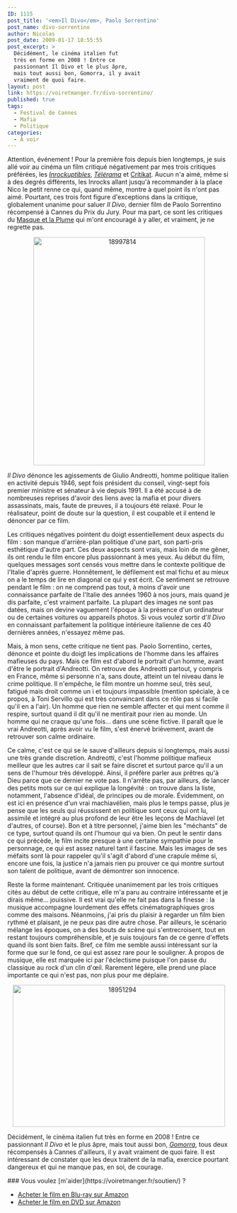 ```yaml
---
ID: 1115
post_title: '<em>Il Divo</em>, Paolo Sorrentino'
post_name: divo-sorrentino
author: Nicolas
post_date: 2009-01-17 18:55:55
post_excerpt: >
  Décidément, le cinéma italien fut
  très en forme en 2008 ! Entre ce
  passionnant Il Divo et le plus âpre,
  mais tout aussi bon, Gomorra, il y avait
  vraiment de quoi faire.
layout: post
link: https://voiretmanger.fr/divo-sorrentino/
published: true
tags:
  - Festival de Cannes
  - Mafia
  - Politique
categories:
  - À voir
---
```

<p>Attention, événement ! Pour la première fois depuis bien longtemps, je suis allé voir au cinéma un film critiqué négativement par mes trois critiques préférées, les <em><a href="http://www.lesinrocks.com/cine/cinema-article/critique/il-divo/">Inrockuptibles</a></em>, <em><a href="http://www.telerama.fr/cinema/films/il-divo,358855,critique.php">Télérama</a></em> et <a href="http://www.critikat.com/Il-Divo.html">Critikat</a>. Aucun n'a aimé, même si à des degrés différents, les Inrocks allant jusqu'à recommander à la place Nico le petit renne ce qui, quand même, montre à quel point ils n'ont pas aimé. Pourtant, ces trois font figure d'exceptions dans la critique, globalement unanime pour saluer <em>Il Divo</em>, dernier film de Paolo Sorrentino récompensé à Cannes du Prix du Jury. Pour ma part, ce sont les critiques du <a href="http://www.radiofrance.fr/franceinter/em/lemasqueetlaplume/">Masque et la Plume</a> qui m'ont encouragé à y aller, et vraiment, je ne regrette pas.</p>
<p style="text-align: center;"><a style="text-decoration: none;" href="http://www.allocine.fr/film/fichefilm_gen_cfilm=132962.html"><img class="size-full wp-image-1117 aligncenter" title="18997814" src="https://voiretmanger.fr/wp-content/uploads/2009/01/18997814.jpg" alt="18997814" width="387" height="515" /></a></p>
<p><em>Il Divo</em> dénonce les agissements de Giulio Andreotti, homme politique italien en activité depuis 1946, sept fois président du conseil, vingt-sept fois premier ministre et sénateur à vie depuis 1991. Il a été accusé à de nombreuses reprises d'avoir des liens avec la mafia et pour divers assassinats, mais, faute de preuves, il a toujours été relaxé. Pour le réalisateur, point de doute sur la question, il est coupable et il entend le dénoncer par ce film.</p>
<p>Les critiques négatives pointent du doigt essentiellement deux aspects du film : son manque d'arrière-plan politique d'une part, son parti-pris esthétique d'autre part. Ces deux aspects sont vrais, mais loin de me gêner, ils ont rendu le film encore plus passionnant à mes yeux. Au début du film, quelques messages sont censés vous mettre dans le contexte politique de l'Italie d'après guerre. Honnêtement, le défilement est mal fichu et au mieux on a le temps de lire en diagonal ce qui y est écrit. Ce sentiment se retrouve pendant le film : on ne comprend pas tout, à moins d'avoir une connaissance parfaite de l'Italie des années 1960 à nos jours, mais quand je dis parfaite, c'est vraiment parfaite. La plupart des images ne sont pas datées, mais on devine vaguement l'époque à la présence d'un ordinateur ou de certaines voitures ou appareils photos. Si vous voulez sortir d'<em>Il Divo </em>en connaissant parfaitement la politique intérieure italienne de ces 40 dernières années, n'essayez même pas.</p>
<p>Mais, à mon sens, cette critique ne tient pas. Paolo Sorrentino, certes, dénonce et pointe du doigt les implications de l'homme dans les affaires mafieuses du pays. Mais ce film est d'abord le portrait d'un homme, avant d'être le portrait d'Andreotti. On retrouve des Andreotti partout, y compris en France, même si personne n'a, sans doute, atteint un tel niveau dans le crime politique. Il n'empêche, le film montre un homme seul, très seul, fatigué mais droit comme un i et toujours impassible (mention spéciale, à ce propos, à Toni Servillo qui est très convaincant dans ce rôle pas si facile qu'il en a l'air). Un homme que rien ne semble affecter et qui ment comme il respire, surtout quand il dit qu'il ne mentirait pour rien au monde. Un homme qui ne craque qu'une fois... dans une scène fictive. Il paraît que le vrai Andreotti, après avoir vu le film, s'est énervé brièvement, avant de retrouver son calme ordinaire.</p>
<p>Ce calme, c'est ce qui se le sauve d'ailleurs depuis si longtemps, mais aussi une très grande discretion. Andreotti, c'est l'homme politique mafieux meilleur que les autres car il sait se faire discret et surtout parce qu'il a un sens de l'humour très développé. Ainsi, il préfère parler aux prêtres qu'à Dieu parce que ce dernier ne vote pas. Il n'arrête pas, par ailleurs, de lancer des petits mots sur ce qui explique la longévité : on trouve dans la liste, notamment, l'absence d'idéal, de principes ou de morale. Évidemment, on est ici en présence d'un vrai machiavélien, mais plus le temps passe, plus je pense que les seuls qui réussissent en politique sont ceux qui ont lu, assimilé et intégré au plus profond de leur être les leçons de Machiavel (et d'autres, of course). Bon et à titre personnel, j'aime bien les "méchants" de ce type, surtout quand ils ont l'humour qui va bien. On peut le sentir dans ce qui précède, le film incite presque à une certaine sympathie pour le personnage, ce qui est assez naturel tant il fascine. Mais les images de ses méfaits sont là pour rappeler qu'il s'agit d'abord d'une crapule même si, encore une fois, la justice n'a jamais rien pu prouver ce qui montre surtout son talent de politique, avant de démontrer son innocence.</p>
<p>Reste la forme maintenant. Critiquée unanimement par les trois critiques cités au début de cette critique, elle m'a paru au contraire intéressante et je dirais même... jouissive. Il est vrai qu'elle ne fait pas dans la finesse : la musique accompagne lourdement des effets cinématographiques gros comme des maisons. Néanmoins, j'ai pris du plaisir à regarder un film bien rythmé et plaisant, je ne peux pas dire autre chose. Par ailleurs, le scénario mélange les époques, on a des bouts de scène qui s'entrecroisent, tout en restant toujours compréhensible, et je suis toujours fan de ce genre d'effets quand ils sont bien faits. Bref, ce film me semble aussi intéressant sur la forme que sur le fond, ce qui est assez rare pour le souligner. À propos de musique, elle est marquée ici par l'éclectisme puisque l'on passe du classique au rock d'un clin d'œil. Rarement légère, elle prend une place importante ce qui n'est pas, non plus pour me déplaire.</p>
<p style="text-align: center;"><img class="size-full wp-image-1118 aligncenter" title="18951294" src="https://voiretmanger.fr/wp-content/uploads/2009/01/18951294.jpg" alt="18951294" width="480" height="320" /></p>
<p>Décidément, le cinéma italien fut très en forme en 2008 ! Entre ce passionnant <em>Il Divo</em> et le plus âpre, mais tout aussi bon, <em><a href="https://voiretmanger.fr/2008/08/31/gomorra/">Gomorra</a></em>, tous deux récompensés à Cannes d'ailleurs, il y avait vraiment de quoi faire. Il est intéressant de constater que les deux traitent de la mafia, exercice pourtant dangereux et qui ne manque pas, en soi, de courage.</p>

<div class="amazon" markdown="1">
### Vous voulez [m'aider](https://voiretmanger.fr/soutien/) ?

- [Acheter le film en Blu-ray sur Amazon](http://amzn.to/2wsQVI5)
- [Acheter le film en DVD sur Amazon](http://amzn.to/2wl3upi)
</div>